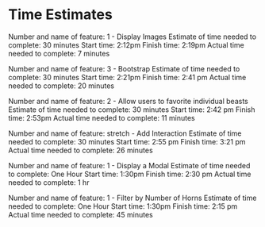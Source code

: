 # Time Estimates

Number and name of feature: 1 - Display Images
Estimate of time needed to complete: 30 minutes
Start time: 2:12pm
Finish time: 2:19pm
Actual time needed to complete: 7 minutes

Number and name of feature: 3 - Bootstrap
Estimate of time needed to complete: 30 minutes
Start time: 2:21pm
Finish time: 2:41 pm
Actual time needed to complete: 20 minutes

Number and name of feature: 2 - Allow users to favorite individual beasts
Estimate of time needed to complete: 30 minutes
Start time: 2:42 pm
Finish time: 2:53pm
Actual time needed to complete: 11 minutes

Number and name of feature: stretch - Add Interaction
Estimate of time needed to complete: 30 minutes
Start time: 2:55 pm
Finish time: 3:21 pm
Actual time needed to complete: 26 minutes

Number and name of feature: 1 - Display a Modal
Estimate of time needed to complete: One Hour
Start time: 1:30pm
Finish time: 2:30 pm
Actual time needed to complete: 1 hr

Number and name of feature: 1 - Filter by Number of Horns
Estimate of time needed to complete: One Hour
Start time: 1:30pm
Finish time: 2:15 pm
Actual time needed to complete: 45 minutes